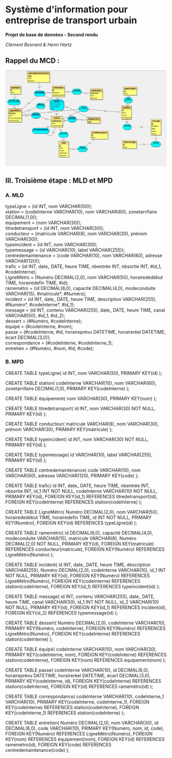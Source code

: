 # Système d'information pour entreprise de transport urbain
**Projet de base de données - Second rendu**

*Clément Besnard & Henri Hartz*

## Rappel du MCD :

![alt text](mcd.png)

## III. Troisième étape : MLD et MPD

### A. MLD

typeLigne = (id INT, nom VARCHAR(50)); <br>
station = (codeInterne VARCHAR(10), nom VARCHAR(60), zonetarrifaire DECIMAL(1,0)); <br>
équipement = (nom VARCHAR(30)); <br>
titredetransport = (id INT, nom VARCHAR(30)); <br>
conducteur = (matricule VARCHAR(8), nom VARCHAR(30), prénom VARCHAR(30)); <br>
typeincident = (id INT, nom VARCHAR(30)); <br>
typemessage = (id VARCHAR(10), label VARCHAR(255)); <br>
centredemaintenance = (code VARCHAR(10), nom VARCHAR(60), adresse VARCHAR(120)); <br>
trafic = (id INT, date_ DATE, heure TIME, nbentrée INT, nbsortie INT, #id_1, #codeInterne); <br>
LigneMétro = (Numéro DECIMAL(2,0), nom VARCHAR(50), horairededébut TIME, horairedefin TIME, #id); <br>
ramemétro = (id DECIMAL(6,0), capacité DECIMAL(4,0), modeconduite VARCHAR(15), #matricule*, #Numéro); <br>
incident = (id INT, date_ DATE, heure TIME, description VARCHAR(255), #Numéro*, #codeInterne*, #id_1); <br>
message = (id INT, contenu VARCHAR(255), date_ DATE, heure TIME, canal VARCHAR(50), #id_1, #id_2); <br>
dessert = (#Numéro, #codeInterne); <br>
équipé = (#codeInterne, #nom); <br>
passe = (#codeInterne, #id, horaireprévu DATETIME, horaireréel DATETIME, écart DECIMAL(3,0)); <br>
correspondance = (#codeInterne, #codeInterne_1); <br>
entretien = (#Numéro, #nom, #id, #code); <br>

### B. MPD

CREATE TABLE typeLigne(
   id INT,
   nom VARCHAR(50),
   PRIMARY KEY(id)
);

CREATE TABLE station(
   codeInterne VARCHAR(10),
   nom VARCHAR(60),
   zonetarrifaire DECIMAL(1,0),
   PRIMARY KEY(codeInterne)
);

CREATE TABLE équipement(
   nom VARCHAR(30),
   PRIMARY KEY(nom)
);

CREATE TABLE titredetransport(
   id INT,
   nom VARCHAR(30) NOT NULL,
   PRIMARY KEY(id)
);

CREATE TABLE conducteur(
   matricule VARCHAR(8),
   nom VARCHAR(30),
   prénom VARCHAR(30),
   PRIMARY KEY(matricule)
);

CREATE TABLE typeincident(
   id INT,
   nom VARCHAR(30) NOT NULL,
   PRIMARY KEY(id)
);

CREATE TABLE typemessage(
   id VARCHAR(10),
   label VARCHAR(255),
   PRIMARY KEY(id)
);

CREATE TABLE centredemaintenance(
   code VARCHAR(10),
   nom VARCHAR(60),
   adresse VARCHAR(120),
   PRIMARY KEY(code)
);

CREATE TABLE trafic(
   id INT,
   date_ DATE,
   heure TIME,
   nbentrée INT,
   nbsortie INT,
   id_1 INT NOT NULL,
   codeInterne VARCHAR(10) NOT NULL,
   PRIMARY KEY(id),
   FOREIGN KEY(id_1) REFERENCES titredetransport(id),
   FOREIGN KEY(codeInterne) REFERENCES station(codeInterne)
);

CREATE TABLE LigneMétro(
   Numéro DECIMAL(2,0),
   nom VARCHAR(50),
   horairededébut TIME,
   horairedefin TIME,
   id INT NOT NULL,
   PRIMARY KEY(Numéro),
   FOREIGN KEY(id) REFERENCES typeLigne(id)
);

CREATE TABLE ramemétro(
   id DECIMAL(6,0),
   capacité DECIMAL(4,0),
   modeconduite VARCHAR(15),
   matricule VARCHAR(8),
   Numéro DECIMAL(2,0) NOT NULL,
   PRIMARY KEY(id),
   FOREIGN KEY(matricule) REFERENCES conducteur(matricule),
   FOREIGN KEY(Numéro) REFERENCES LigneMétro(Numéro)
);

CREATE TABLE incident(
   id INT,
   date_ DATE,
   heure TIME,
   description VARCHAR(255),
   Numéro DECIMAL(2,0),
   codeInterne VARCHAR(10),
   id_1 INT NOT NULL,
   PRIMARY KEY(id),
   FOREIGN KEY(Numéro) REFERENCES LigneMétro(Numéro),
   FOREIGN KEY(codeInterne) REFERENCES station(codeInterne),
   FOREIGN KEY(id_1) REFERENCES typeincident(id)
);

CREATE TABLE message(
   id INT,
   contenu VARCHAR(255),
   date_ DATE,
   heure TIME,
   canal VARCHAR(50),
   id_1 INT NOT NULL,
   id_2 VARCHAR(10) NOT NULL,
   PRIMARY KEY(id),
   FOREIGN KEY(id_1) REFERENCES incident(id),
   FOREIGN KEY(id_2) REFERENCES typemessage(id)
);

CREATE TABLE dessert(
   Numéro DECIMAL(2,0),
   codeInterne VARCHAR(10),
   PRIMARY KEY(Numéro, codeInterne),
   FOREIGN KEY(Numéro) REFERENCES LigneMétro(Numéro),
   FOREIGN KEY(codeInterne) REFERENCES station(codeInterne)
);

CREATE TABLE équipé(
   codeInterne VARCHAR(10),
   nom VARCHAR(30),
   PRIMARY KEY(codeInterne, nom),
   FOREIGN KEY(codeInterne) REFERENCES station(codeInterne),
   FOREIGN KEY(nom) REFERENCES équipement(nom)
);

CREATE TABLE passe(
   codeInterne VARCHAR(10),
   id DECIMAL(6,0),
   horaireprévu DATETIME,
   horaireréel DATETIME,
   écart DECIMAL(3,0),
   PRIMARY KEY(codeInterne, id),
   FOREIGN KEY(codeInterne) REFERENCES station(codeInterne),
   FOREIGN KEY(id) REFERENCES ramemétro(id)
);

CREATE TABLE correspondance(
   codeInterne VARCHAR(10),
   codeInterne_1 VARCHAR(10),
   PRIMARY KEY(codeInterne, codeInterne_1),
   FOREIGN KEY(codeInterne) REFERENCES station(codeInterne),
   FOREIGN KEY(codeInterne_1) REFERENCES station(codeInterne)
);

CREATE TABLE entretien(
   Numéro DECIMAL(2,0),
   nom VARCHAR(30),
   id DECIMAL(6,0),
   code VARCHAR(10),
   PRIMARY KEY(Numéro, nom, id, code),
   FOREIGN KEY(Numéro) REFERENCES LigneMétro(Numéro),
   FOREIGN KEY(nom) REFERENCES équipement(nom),
   FOREIGN KEY(id) REFERENCES ramemétro(id),
   FOREIGN KEY(code) REFERENCES centredemaintenance(code)
);